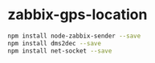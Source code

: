 # zabbix-gps-location

```bash
npm install node-zabbix-sender --save
npm install dms2dec --save
npm install net-socket --save
```
